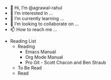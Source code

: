 - 👋 Hi, I’m @agrawal-rahul
- 👀 I’m interested in ...
- 🌱 I’m currently learning ...
- 💞️ I’m looking to collaborate on ...
- 📫 How to reach me ...

<!---
agrawal-rahul/agrawal-rahul is a ✨ special ✨ repository because its `README.md` (this file) appears on your GitHub profile.
You can click the Preview link to take a look at your changes.
--->


- Reading List
  - Reading
    - Emacs Manual
    - Org Mode Manual
    - Pro Git - Scott Chacon and Ben Straub
  - To Be Read
  - Read
